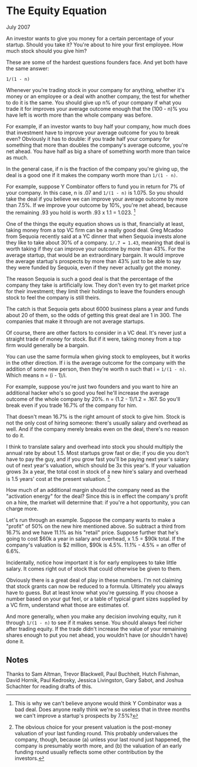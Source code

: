 # The Equity Equation

July 2007

An investor wants to give you money for a certain percentage of your startup. Should you take it? You're about to hire your first employee. How much stock should you give him?

These are some of the hardest questions founders face. And yet both have the same answer:

`1/(1 - n)`

Whenever you're trading stock in your company for anything, whether it's money or an employee or a deal with another company, the test for whether to do it is the same. You should give up n% of your company if what you trade it for improves your average outcome enough that the (100 - n)% you have left is worth more than the whole company was before.

For example, if an investor wants to buy half your company, how much does that investment have to improve your average outcome for you to break even? Obviously it has to double: if you trade half your company for something that more than doubles the company's average outcome, you're net ahead. You have half as big a share of something worth more than twice as much.

In the general case, if n is the fraction of the company you're giving up, the deal is a good one if it makes the company worth more than `1/(1 - n)`.

For example, suppose Y Combinator offers to fund you in return for 7% of your company. In this case, n is .07 and `1/(1 - n)` is 1.075. So you should take the deal if you believe we can improve your average outcome by more than 7.5%. If we improve your outcome by 10%, you're net ahead, because the remaining .93 you hold is worth .93 x 1.1 = 1.023. [^1]

One of the things the equity equation shows us is that, financially at least, taking money from a top VC firm can be a really good deal. Greg Mcadoo from Sequoia recently said at a YC dinner that when Sequoia invests alone they like to take about 30% of a company. `1/.7 = 1.43`, meaning that deal is worth taking if they can improve your outcome by more than 43%. For the average startup, that would be an extraordinary bargain. It would improve the average startup's prospects by more than 43% just to be able to say they were funded by Sequoia, even if they never actually got the money.

The reason Sequoia is such a good deal is that the percentage of the company they take is artificially low. They don't even try to get market price for their investment; they limit their holdings to leave the founders enough stock to feel the company is still theirs.

The catch is that Sequoia gets about 6000 business plans a year and funds about 20 of them, so the odds of getting this great deal are 1 in 300. The companies that make it through are not average startups.

Of course, there are other factors to consider in a VC deal. It's never just a straight trade of money for stock. But if it were, taking money from a top firm would generally be a bargain.

You can use the same formula when giving stock to employees, but it works in the other direction. If i is the average outcome for the company with the addition of some new person, then they're worth n such that i = `1/(1 - n)`. Which means n = (i - 1)/i.

For example, suppose you're just two founders and you want to hire an additional hacker who's so good you feel he'll increase the average outcome of the whole company by 20%. n = (1.2 - 1)/1.2 = .167. So you'll break even if you trade 16.7% of the company for him.

That doesn't mean 16.7% is the right amount of stock to give him. Stock is not the only cost of hiring someone: there's usually salary and overhead as well. And if the company merely breaks even on the deal, there's no reason to do it.

I think to translate salary and overhead into stock you should multiply the annual rate by about 1.5. Most startups grow fast or die; if you die you don't have to pay the guy, and if you grow fast you'll be paying next year's salary out of next year's valuation, which should be 3x this year's. If your valuation grows 3x a year, the total cost in stock of a new hire's salary and overhead is 1.5 years' cost at the present valuation. [^2]

How much of an additional margin should the company need as the "activation energy" for the deal? Since this is in effect the company's profit on a hire, the market will determine that: if you're a hot opportunity, you can charge more.

Let's run through an example. Suppose the company wants to make a "profit" of 50% on the new hire mentioned above. So subtract a third from 16.7% and we have 11.1% as his "retail" price. Suppose further that he's going to cost $60k a year in salary and overhead, x 1.5 = $90k total. If the company's valuation is $2 million, $90k is 4.5%. 11.1% - 4.5% = an offer of 6.6%.

Incidentally, notice how important it is for early employees to take little salary. It comes right out of stock that could otherwise be given to them.

Obviously there is a great deal of play in these numbers. I'm not claiming that stock grants can now be reduced to a formula. Ultimately you always have to guess. But at least know what you're guessing. If you choose a number based on your gut feel, or a table of typical grant sizes supplied by a VC firm, understand what those are estimates of.

And more generally, when you make any decision involving equity, run it through `1/(1 - n)` to see if it makes sense. You should always feel richer after trading equity. If the trade didn't increase the value of your remaining shares enough to put you net ahead, you wouldn't have (or shouldn't have) done it.

## Notes

[^1]: This is why we can't believe anyone would think Y Combinator was a bad deal. Does anyone really think we're so useless that in three months we can't improve a startup's prospects by 7.5%?

[^2]: The obvious choice for your present valuation is the post-money valuation of your last funding round. This probably undervalues the company, though, because (a) unless your last round just happened, the company is presumably worth more, and (b) the valuation of an early funding round usually reflects some other contribution by the investors.

Thanks to Sam Altman, Trevor Blackwell, Paul Buchheit, Hutch Fishman, David Hornik, Paul Kedrosky, Jessica Livingston, Gary Sabot, and Joshua Schachter for reading drafts of this.